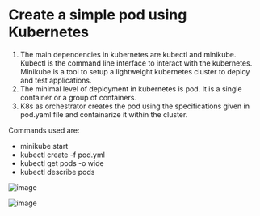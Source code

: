 # Create a simple pod using Kubernetes

1. The main dependencies in kubernetes are kubectl and minikube. Kubectl is the command line interface to interact with the kubernetes. Minikube is a tool to setup a lightweight kubernetes cluster to deploy and test applications.
2. The minimal level of deployment in kubernetes is pod. It is a single container or a group of containers.
3. K8s as orchestrator creates the pod using the specifications given in pod.yaml file and containarize it within the cluster.


Commands used are:

- minikube start
- kubectl create -f pod.yml
- kubectl get pods -o wide
- kubectl describe pods <podname>

![image](https://github.com/user-attachments/assets/de338dc0-ee77-4658-9d24-f2bcd34dc0d1)

![image](https://github.com/user-attachments/assets/9d2a7ae0-acf0-4611-8ebc-f7e8ae3a419b)








